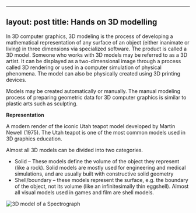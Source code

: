 
---
layout: post
title: Hands on 3D modelling
---

In 3D computer graphics, 3D modeling is the process of developing a mathematical representation of any surface of an object (either inanimate or living) in three dimensions via specialized software. The product is called a 3D model. Someone who works with 3D models may be referred to as a 3D artist. It can be displayed as a two-dimensional image through a process called 3D rendering or used in a computer simulation of physical phenomena. The model can also be physically created using 3D printing devices.

Models may be created automatically or manually. The manual modeling process of preparing geometric data for 3D computer graphics is similar to plastic arts such as sculpting.

**Representation**

A modern render of the iconic Utah teapot model developed by Martin Newell (1975). The Utah teapot is one of the most common models used in 3D graphics education.

Almost all 3D models can be divided into two categories.

- Solid – These models define the volume of the object they represent (like a rock). Solid models are mostly used for engineering and medical simulations, and are usually built with constructive solid geometry
- Shell/boundary – these models represent the surface, e.g. the boundary of the object, not its volume (like an infinitesimally thin eggshell). Almost all visual models used in games and film are shell models.


![3D model of a Spectrograph ]({{site.baseurl}}/https://upload.wikimedia.org/wikipedia/commons/thumb/d/d2/An_early_concept_design_of_the_ERIS_instrument.jpg/220px-An_early_concept_design_of_the_ERIS_instrument.jpg)
